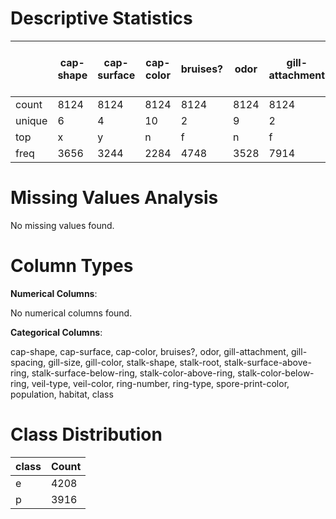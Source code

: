 # Descriptive Statistics

|        | cap-shape   | cap-surface   | cap-color   | bruises?   | odor   | gill-attachment   | gill-spacing   | gill-size   | gill-color   | stalk-shape   | stalk-root   | stalk-surface-above-ring   | stalk-surface-below-ring   | stalk-color-above-ring   | stalk-color-below-ring   | veil-type   | veil-color   | ring-number   | ring-type   | spore-print-color   | population   | habitat   | class   |
|--------|-------------|---------------|-------------|------------|--------|-------------------|----------------|-------------|--------------|---------------|--------------|----------------------------|----------------------------|--------------------------|--------------------------|-------------|--------------|---------------|-------------|---------------------|--------------|-----------|---------|
| count  | 8124        | 8124          | 8124        | 8124       | 8124   | 8124              | 8124           | 8124        | 8124         | 8124          | 8124         | 8124                       | 8124                       | 8124                     | 8124                     | 8124        | 8124         | 8124          | 8124        | 8124                | 8124         | 8124      | 8124    |
| unique | 6           | 4             | 10          | 2          | 9      | 2                 | 2              | 2           | 12           | 2             | 5            | 4                          | 4                          | 9                        | 9                        | 1           | 4            | 3             | 5           | 9                   | 6            | 7         | 2       |
| top    | x           | y             | n           | f          | n      | f                 | c              | b           | b            | t             | b            | s                          | s                          | w                        | w                        | p           | w            | o             | p           | w                   | v            | d         | e       |
| freq   | 3656        | 3244          | 2284        | 4748       | 3528   | 7914              | 6812           | 5612        | 1728         | 4608          | 3776         | 5176                       | 4936                       | 4464                     | 4384                     | 8124        | 7924         | 7488          | 3968        | 2388                | 4040         | 3148      | 4208    |

# Missing Values Analysis

No missing values found.

# Column Types

**Numerical Columns**:

No numerical columns found.

**Categorical Columns**:

cap-shape, cap-surface, cap-color, bruises?, odor, gill-attachment, gill-spacing, gill-size, gill-color, stalk-shape, stalk-root, stalk-surface-above-ring, stalk-surface-below-ring, stalk-color-above-ring, stalk-color-below-ring, veil-type, veil-color, ring-number, ring-type, spore-print-color, population, habitat, class

# Class Distribution

| class   |   Count |
|---------|---------|
| e       |    4208 |
| p       |    3916 |